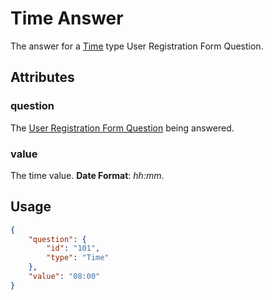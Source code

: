 # Time Answer <Badge text="object" vertical="middle" />
The answer for a [Time](./acrm-question-type/#time) type User Registration Form Question.

## Attributes
### question <Badge text="object" vertical="middle" />
The [User Registration Form Question](./acrm-question) being answered.

### value <Badge text="string" vertical="middle" />
The time value. **Date Format**: *hh:mm*.

## Usage
``` json
{
    "question": {
        "id": "101",
        "type": "Time"
    },
    "value": "08:00"   
}
```